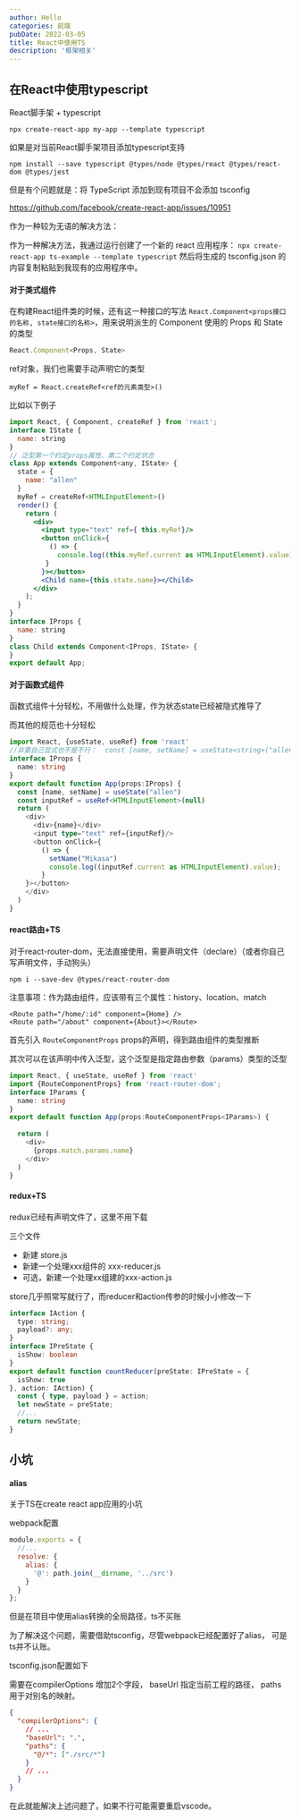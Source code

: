 ```yaml
---
author: Hello
categories: 前端
pubDate: 2022-03-05
title: React中使用TS
description: '框架相关'
---
```


## 在React中使用typescript

React脚手架 + typescript

```shell
npx create-react-app my-app --template typescript
```



如果是对当前React脚手架项目添加typescript支持

```shell
npm install --save typescript @types/node @types/react @types/react-dom @types/jest
```

但是有个问题就是：将 TypeScript 添加到现有项目不会添加 tsconfig 

https://github.com/facebook/create-react-app/issues/10951

作为一种较为无语的解决方法：

作为一种解决方法，我通过运行创建了一个新的 react 应用程序：
`npx create-react-app ts-example --template typescript`
然后将生成的 tsconfig.json 的内容复制粘贴到我现有的应用程序中。



#### **对于类式组件**

在构建React组件类的时候，还有这一种接口的写法 `React.Component<props接口的名称, state接口的名称>`，用来说明派生的 Component 使用的 Props 和 State 的类型

```ts
React.Component<Props, State>
```

ref对象，我们也需要手动声明它的类型

```
myRef = React.createRef<ref的元素类型>()
```

比如以下例子

```jsx
import React, { Component, createRef } from 'react';
interface IState {
  name: string
}
// 泛型第一个约定props属性、第二个约定状态
class App extends Component<any, IState> {
  state = {
    name: "allen"
  }
  myRef = createRef<HTMLInputElement>()
  render() {
    return (
      <div>
        <input type="text" ref={ this.myRef}/>
        <button onClick={
          () => {
            console.log((this.myRef.current as HTMLInputElement).value);
         }
        }></button>
        <Child name={this.state.name}></Child>
      </div>
    );
  }
}
interface IProps {
  name: string
}
class Child extends Component<IProps, IState> {
}
export default App;
```



#### **对于函数式组件**

函数式组件十分轻松，不用做什么处理，作为状态state已经被隐式推导了

而其他的规范也十分轻松

```ts
import React, {useState, useRef} from 'react'
//非要自己显式也不是不行：  const [name, setName] = useState<string>("allen")
interface IProps {
  name: string
}
export default function App(props:IProps) {
  const [name, setName] = useState("allen")
  const inputRef = useRef<HTMLInputElement>(null)
  return (
    <div>
      <div>{name}</div>
      <input type="text" ref={inputRef}/>
      <button onClick={
        () => {
          setName("Mikasa")
          console.log((inputRef.current as HTMLInputElement).value);
        }
    }></button>
    </div>
  )
}
```



#### react路由+TS

对于react-router-dom，无法直接使用，需要声明文件（declare）（或者你自己写声明文件，手动狗头）

```shell
npm i --save-dev @types/react-router-dom
```

注意事项：作为路由组件，应该带有三个属性：history、location、match

```tsx
<Route path="/home/:id" component={Home} />
<Route path="/about" component={About}></Route>
```

首先引入 `RouteComponentProps` props的声明，得到路由组件的类型推断

其次可以在该声明中传入泛型，这个泛型是指定路由参数（params）类型的泛型

```ts
import React, { useState, useRef } from 'react'
import {RouteComponentProps} from 'react-router-dom';
interface IParams {
  name: string
}
export default function App(props:RouteComponentProps<IParams>) {
    
  return (
    <div>
      {props.match.params.name}
    </div>
  )
}

```



#### redux+TS

redux已经有声明文件了，这里不用下载

三个文件

- 新建 store.js
- 新建一个处理xxx组件的 xxx-reducer.js
- 可选，新建一个处理xx组建的xxx-action.js

store几乎照常写就行了，而reducer和action传参的时候小小修改一下

```ts
interface IAction {
  type: string;
  payload?: any;
}
interface IPreState {
  isShow: boolean
}
export default function countReducer(preState: IPreState = {
  isShow: true
}, action: IAction) {
  const { type, payload } = action;
  let newState = preState;
  //...
  return newState;
}
```



## 小坑

#### alias

关于TS在create react app应用的小坑

webpack配置

```js
module.exports = {
  //...
  resolve: {
    alias: {
      '@': path.join(__dirname, '../src')
    }
  }
};
```

但是在项目中使用alias转换的全局路径，ts不买账

为了解决这个问题，需要借助tsconfig，尽管webpack已经配置好了alias， 可是ts并不认账。

tsconfig.json配置如下

需要在compilerOptions 增加2个字段， baseUrl 指定当前工程的路径， paths 用于对别名的映射。

```json
{
  "compilerOptions": {
    // ...
    "baseUrl": ".",
    "paths": {
      "@/*": ["./src/*"]
    }
    // ...
  }
}
```

在此就能解决上述问题了，如果不行可能需要重启vscode。